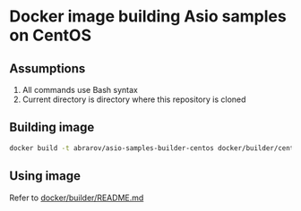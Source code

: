 # Docker image building Asio samples on CentOS

## Assumptions

1. All commands use Bash syntax
1. Current directory is directory where this repository is cloned

## Building image

```bash
docker build -t abrarov/asio-samples-builder-centos docker/builder/centos
```

## Using image

Refer to [docker/builder/README.md](../README.md)
